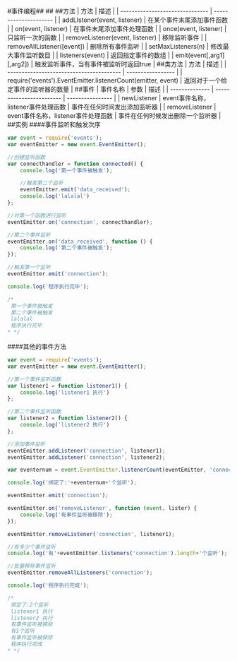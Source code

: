 #事件编程##  ##
##方法
| 方法                              | 描述                    |
| ------------------------------- | --------------------- |
| addLIstener(event, listener)    | 在某个事件末尾添加事件函数         |
| on(event, listener)             | 在事件末尾添加事件处理函数         |
| once(event, listener)           | 只监听一次的函数              |
| removeListener(event, listener) | 移除监听事件                |
| removeAllListener([event])      | 删除所有事件监听              |
| setMaxListeners(n)              | 修改最大事件监听数目            |
| listeners(event)                | 返回指定事件的数组             |
| emit(event[,arg1][,arg2])       | 触发监听事件，当有事件被监听时返回true |
##类方法
| 方法                                       | 描述                |
| ---------------------------------------- | ----------------- |
| require('events').EventEmitter.listenerCount(emitter, event) | 返回对于一个给定事件的监听器的数量 |
##事件
| 事件名称           | 参数                       | 描述               |
| -------------- | ------------------------ | ---------------- |
| newListener    | event事件名称，listener事件处理函数 | 事件在任何时间发出添加监听器   |
| removeListener | event事件名称，listener事件处理函数 | 事件在任何时候发出删除一个监听器 |
##实例
####事件监听和触发次序
```javascript
var event = require('events');
var eventEmitter = new event.EventEmitter();

//创建监听函数
var connecthandler = function connected() {
    console.log('第一个事件被触发');

    //触发第二个监听
    eventEmitter.emit('data_received');
    console.log('lalalal')
};

//对第一个函数进行监听
eventEmitter.on('connection', connecthandler);

//第二个事件监听
eventEmitter.on('data_received', function () {
    console.log('第二个事件被触发');
});

//触发第一个监听
eventEmitter.emit('connection');

console.log('程序执行完毕');

/*
 第一个事件被触发
 第二个事件被触发
 lalalal
 程序执行完毕
* */
```
####其他的事件方法
```javascript
var event = require('events');
var eventEmitter = new event.EventEmitter();

//第一个事件监听函数
var listener1 = function listener1() {
    console.log('listener1 执行')
};

//第二个事件监听函数
var listener2 = function listener2() {
    console.log('listener2 执行')
};

//添加事件监听
eventEmitter.addListener('connection', listener1);
eventEmitter.addListener('connection', listener2);

var eventernum = event.EventEmitter.listenerCount(eventEmitter, 'connection');

console.log('绑定了:'+eventernum+'个监听');

eventEmitter.emit('connection');

eventEmitter.on('removeListener', function (event, lister) {
    console.log('有事件监听被移除');
});

eventEmitter.removeListener('connection', listener1);

//有多少个事件监听
console.log('有'+eventEmitter.listeners('connection').length+'个监听');

//批量移除事件监听
eventEmitter.removeAllListeners('connection');

console.log('程序执行完成');

/*
 绑定了:2个监听
 listener1 执行
 listener2 执行
 有事件监听被移除
 有1个监听
 有事件监听被移除
 程序执行完成
* */
```




